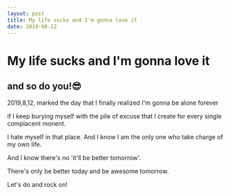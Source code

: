 ```yaml
---
layout: post
title: My life sucks and I'm gonna love it
date: 2019-08-12
---
```


# My life sucks and I'm gonna love it

## and so do you!😎

2019,8,12, marked the day that I finally realized I'm gonna be alone forever 

if I keep burying myself with the pile of excuse that I create for every single complacent monent.

I hate myself in that place. And I know I am the only one who take charge of my own life.

And I know there's no 'it'll be better tomorrow'.

There's only be better today and be awesome tomorrow.

Let's do and rock on!
